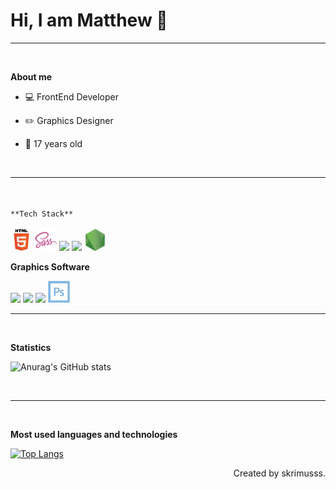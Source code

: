 <h1>Hi, I am Matthew 👋</h1>

---

<br>

**About me**

- 💻 FrontEnd Developer

- ✏️ Graphics Designer

- 👦 17 years old

<br>

---

<br>

<code>
**Tech Stack**
</code>

<br>

 <img src="https://raw.githubusercontent.com/devicons/devicon/master/icons/html5/html5-original-wordmark.svg" height="35"/>

 <img src="https://raw.githubusercontent.com/devicons/devicon/master/icons/sass/sass-original.svg" height="35"/>

 <img src="https://upload.wikimedia.org/wikipedia/commons/4/4c/Typescript_logo_2020.svg" height="35">

 <img src="https://www.vectorlogo.zone/logos/git-scm/git-scm-icon.svg" height="35"/>

 <img src="https://raw.githubusercontent.com/github/explore/80688e429a7d4ef2fca1e82350fe8e3517d3494d/topics/nodejs/nodejs.png" height="35"/>

 <br>
 
  **Graphics Software**
  
 <img src="https://cdn.worldvectorlogo.com/logos/adobe-xd.svg" height="35"/>

 <img src="https://www.vectorlogo.zone/logos/adobe_illustrator/adobe_illustrator-icon.svg" height="35"/>

 <img src="https://download.blender.org/branding/community/blender_community_badge_white.svg" height="35"/>

 <img src="https://raw.githubusercontent.com/devicons/devicon/master/icons/photoshop/photoshop-line.svg" height="35"/>

 <br>
 
 ---
 
 <br>
 
 **Statistics**
 
![Anurag's GitHub stats](https://github-readme-stats.vercel.app/api?username=skrimusss&show_icons=true)
  
 <br>
  
---

<br>

 **Most used languages and technologies**

[![Top Langs](https://github-readme-stats.vercel.app/api/top-langs/?username=skrimusss&layout=compact)](https://github.com/anuraghazra/github-readme-stats)

<p align="right"> Created by skrimusss. </p>
